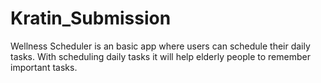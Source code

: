 # Kratin_Submission
Wellness Scheduler is an basic app where users can schedule their daily tasks.
With scheduling daily tasks it will help elderly people to remember important tasks.
